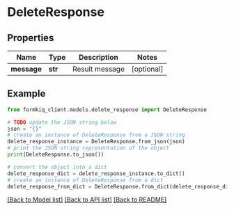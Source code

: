 # DeleteResponse


## Properties

Name | Type | Description | Notes
------------ | ------------- | ------------- | -------------
**message** | **str** | Result message | [optional] 

## Example

```python
from formkiq_client.models.delete_response import DeleteResponse

# TODO update the JSON string below
json = "{}"
# create an instance of DeleteResponse from a JSON string
delete_response_instance = DeleteResponse.from_json(json)
# print the JSON string representation of the object
print(DeleteResponse.to_json())

# convert the object into a dict
delete_response_dict = delete_response_instance.to_dict()
# create an instance of DeleteResponse from a dict
delete_response_from_dict = DeleteResponse.from_dict(delete_response_dict)
```
[[Back to Model list]](../README.md#documentation-for-models) [[Back to API list]](../README.md#documentation-for-api-endpoints) [[Back to README]](../README.md)


